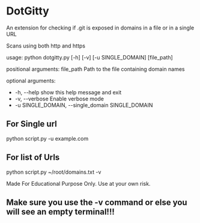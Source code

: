 # DotGitty
An extension for checking if .git is exposed in domains in a file or in a single URL

Scans using both http and https

usage: python dotgitty.py [-h] [-v] [-u SINGLE_DOMAIN] [file_path]

positional arguments:
  file_path          Path to the file containing domain names

optional arguments:
 *  -h, --help            show this help message and exit 
 *  -v, --verbose         Enable verbose mode 
 *  -u SINGLE_DOMAIN, --single_domain SINGLE_DOMAIN 

## For Single url 
python script.py -u example.com 

## For list of Urls
python script.py ~/root/domains.txt -v 

Made For Educational Purpose Only. Use at your own risk.

## Make sure you use the -v command or else you will see an empty terminal!!!
